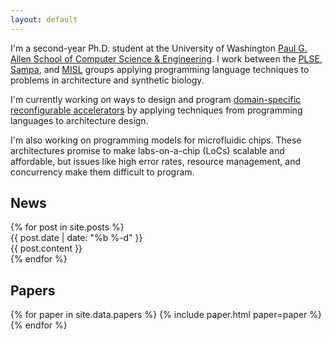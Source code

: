 ```yaml
---
layout: default
---
```


I'm a second-year Ph.D. student at the University of Washington
[Paul G. Allen School of Computer Science & Engineering][allen].
I work between the [PLSE][], [Sampa][], and [MISL][] groups applying programming
language techniques to problems in architecture and synthetic biology.

I'm currently working on ways to design and program
[domain-specific reconfigurable accelerators][dsra] by applying
techniques from programming languages to architecture design.

I'm also working on programming models for microfluidic chips. These
architectures promise to make labs-on-a-chip (LoCs) scalable and affordable, but
issues like high error rates, resource management, and concurrency make them
difficult to program.

[allen]: https://www.cs.washington.edu
[plse]:  http://uwplse.org
[sampa]: https://sampa.cs.washington.edu
[misl]:  http://misl.cs.washington.edu
[dsra]:  https://sampa.cs.washington.edu/projects/sdh-project.html

## News

<section id="news">
{% for post in site.posts %}
<div class="news-item">
<div class="date"> {{ post.date | date: "%b&nbsp;%-d" }} </div>
<div class="content"> {{ post.content }} </div>
</div>
{% endfor %}
</section>

## Papers

<section id="papers">
{% for paper in site.data.papers %}
{% include paper.html paper=paper %}
{% endfor %}
</section>
